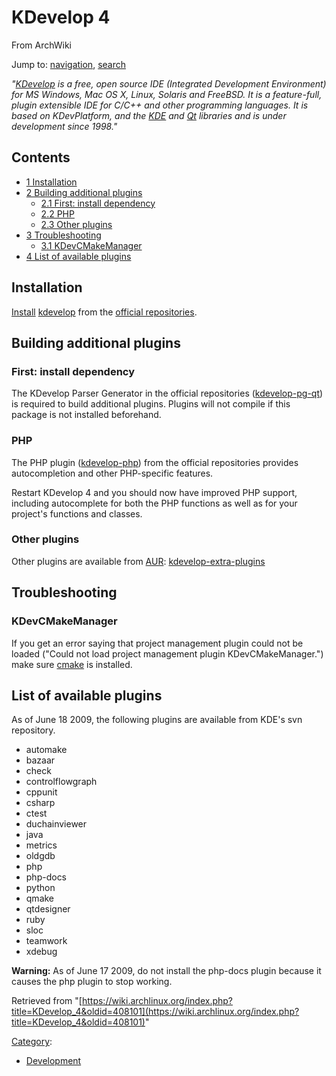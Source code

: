 # KDevelop 4

From ArchWiki

Jump to: [navigation](#column-one), [search](#searchInput)

_"[KDevelop](http://kdevelop.org/) is a free, open source IDE (Integrated Development Environment) for MS Windows, Mac OS X, Linux, Solaris and FreeBSD. It is a feature-full, plugin extensible IDE for C/C++ and other programming languages. It is based on KDevPlatform, and the [KDE](/index.php/KDE "KDE") and [Qt](/index.php/Qt "Qt") libraries and is under development since 1998."_

## Contents

*   [1 Installation](#Installation)
*   [2 Building additional plugins](#Building_additional_plugins)
    *   [2.1 First: install dependency](#First:_install_dependency)
    *   [2.2 PHP](#PHP)
    *   [2.3 Other plugins](#Other_plugins)
*   [3 Troubleshooting](#Troubleshooting)
    *   [3.1 KDevCMakeManager](#KDevCMakeManager)
*   [4 List of available plugins](#List_of_available_plugins)

## Installation

[Install](/index.php/Pacman "Pacman") [kdevelop](https://www.archlinux.org/packages/?name=kdevelop) from the [official repositories](/index.php/Official_repositories "Official repositories").

## Building additional plugins

### First: install dependency

The KDevelop Parser Generator in the official repositories ([kdevelop-pg-qt](https://www.archlinux.org/packages/?name=kdevelop-pg-qt)) is required to build additional plugins. Plugins will not compile if this package is not installed beforehand.

### PHP

The PHP plugin ([kdevelop-php](https://www.archlinux.org/packages/?name=kdevelop-php)) from the official repositories provides autocompletion and other PHP-specific features.

Restart KDevelop 4 and you should now have improved PHP support, including autocomplete for both the PHP functions as well as for your project's functions and classes.

### Other plugins

Other plugins are available from [AUR](/index.php/AUR "AUR"): [kdevelop-extra-plugins](https://aur.archlinux.org/packages/?O=0&C=0&SeB=nd&K=kdevelop-&outdated=&SB=n&SO=a&PP=50&do_Search=Go)

## Troubleshooting

### KDevCMakeManager

If you get an error saying that project management plugin could not be loaded ("Could not load project management plugin KDevCMakeManager.") make sure [cmake](https://www.archlinux.org/packages/?name=cmake) is installed.

## List of available plugins

As of June 18 2009, the following plugins are available from KDE's svn repository.

*   automake
*   bazaar
*   check
*   controlflowgraph
*   cppunit
*   csharp
*   ctest
*   duchainviewer
*   java
*   metrics
*   oldgdb
*   php
*   php-docs
*   python
*   qmake
*   qtdesigner
*   ruby
*   sloc
*   teamwork
*   xdebug

**Warning:** As of June 17 2009, do not install the php-docs plugin because it causes the php plugin to stop working.

Retrieved from "[https://wiki.archlinux.org/index.php?title=KDevelop_4&oldid=408101](https://wiki.archlinux.org/index.php?title=KDevelop_4&oldid=408101)"

[Category](/index.php/Special:Categories "Special:Categories"):

*   [Development](/index.php/Category:Development "Category:Development")
